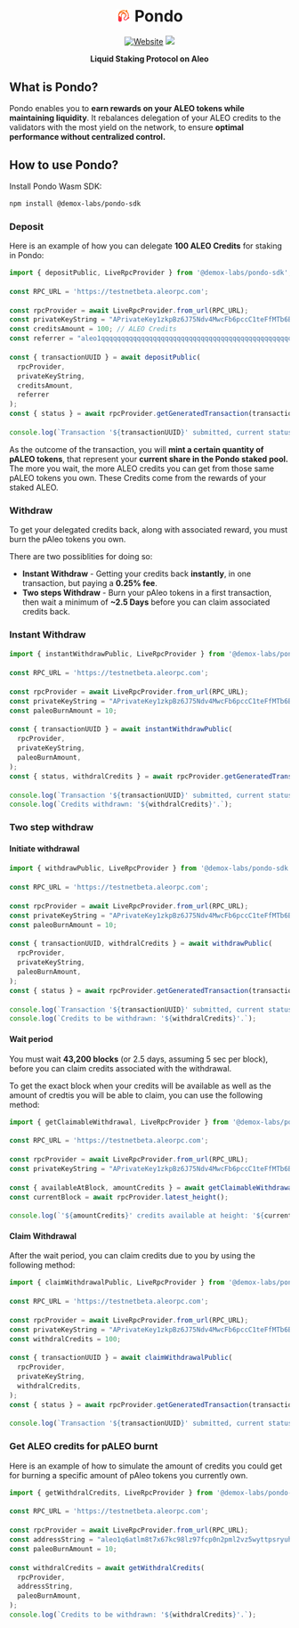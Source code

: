 <h1 align="center">
        <img alt="pondo" src="./media/pondo-logo.png" height="25" style="display: inline-block;  vertical-align: middle;">
        <span style="display: inline-block;  vertical-align: middle;">Pondo</span>
</h1>

<p align="center">
    <a href="https://docs.leo.app/"> <img alt="Website" src="https://img.shields.io/badge/docs-online-blue"></a>
    <a href="https://status.leo.app/"><img src="https://img.shields.io/badge/status-ℹ-green"/></a>
</p>

<p align="center">
    <b>Liquid Staking Protocol on Aleo</b>
</p>

## What is Pondo?

Pondo enables you to **earn rewards on your ALEO tokens while maintaining liquidity**. It rebalances delegation of your ALEO credits to the validators with the most yield on the network, to ensure **optimal performance without centralized control.**

## How to use Pondo?

Install Pondo Wasm SDK:

```bash
npm install @demox-labs/pondo-sdk
```

### Deposit

Here is an example of how you can delegate **100 ALEO Credits** for staking in Pondo:

```js
import { depositPublic, LiveRpcProvider } from '@demox-labs/pondo-sdk';

const RPC_URL = 'https://testnetbeta.aleorpc.com';

const rpcProvider = await LiveRpcProvider.from_url(RPC_URL);
const privateKeyString = "APrivateKey1zkpBz6J75Ndv4MwcFb6pccC1teFfMTb6BNNMwLkssp1xcH7";
const creditsAmount = 100; // ALEO Credits
const referrer = "aleo1qqqqqqqqqqqqqqqqqqqqqqqqqqqqqqqqqqqqqqqqqqqqqqqqqqqq3ljyzc";

const { transactionUUID } = await depositPublic(
  rpcProvider,
  privateKeyString,
  creditsAmount,
  referrer
);
const { status } = await rpcProvider.getGeneratedTransaction(transactionUUID);

console.log(`Transaction '${transactionUUID}' submitted, current status: '${status}'.`);
```

As the outcome of the transaction, you will **mint a certain quantity of pALEO tokens**, that represent your **current share in the Pondo staked pool.** The more you wait, the more ALEO credits you can get from those same pALEO tokens you own. These Credits come from the rewards of your staked ALEO.

### Withdraw

To get your delegated credits back, along with associated reward, you must burn the pAleo tokens you own.

There are two possiblities for doing so:

- **Instant Withdraw** - Getting your credits back **instantly**, in one transaction, but paying a **0.25% fee**.
- **Two steps Withdraw** - Burn your pAleo tokens in a first transaction, then wait a minimum of **~2.5 Days** before you can claim associated credits back.

### Instant Withdraw

```js
import { instantWithdrawPublic, LiveRpcProvider } from '@demox-labs/pondo-sdk';

const RPC_URL = 'https://testnetbeta.aleorpc.com';

const rpcProvider = await LiveRpcProvider.from_url(RPC_URL);
const privateKeyString = "APrivateKey1zkpBz6J75Ndv4MwcFb6pccC1teFfMTb6BNNMwLkssp1xcH7";
const paleoBurnAmount = 10;

const { transactionUUID } = await instantWithdrawPublic(
  rpcProvider,
  privateKeyString,
  paleoBurnAmount,
);
const { status, withdralCredits } = await rpcProvider.getGeneratedTransaction(transactionUUID);

console.log(`Transaction '${transactionUUID}' submitted, current status: '${status}'.`);
console.log(`Credits withdrawn: '${withdralCredits}'.`);
```

### Two step withdraw

#### Initiate withdrawal

```js
import { withdrawPublic, LiveRpcProvider } from '@demox-labs/pondo-sdk';

const RPC_URL = 'https://testnetbeta.aleorpc.com';

const rpcProvider = await LiveRpcProvider.from_url(RPC_URL);
const privateKeyString = "APrivateKey1zkpBz6J75Ndv4MwcFb6pccC1teFfMTb6BNNMwLkssp1xcH7";
const paleoBurnAmount = 10;

const { transactionUUID, withdralCredits } = await withdrawPublic(
  rpcProvider,
  privateKeyString,
  paleoBurnAmount,
);
const { status } = await rpcProvider.getGeneratedTransaction(transactionUUID);

console.log(`Transaction '${transactionUUID}' submitted, current status: '${status}'.`);
console.log(`Credits to be withdrawn: '${withdralCredits}'.`);
```

#### Wait period

You must wait **43,200 blocks** (or 2.5 days, assuming 5 sec per block), before you can claim credits associated with the withdrawal.

To get the exact block when your credits will be available as well as the amount of credtis you will be able to claim, you can use the following method:

```js
import { getClaimableWithdrawal, LiveRpcProvider } from '@demox-labs/pondo-sdk';

const RPC_URL = 'https://testnetbeta.aleorpc.com';

const rpcProvider = await LiveRpcProvider.from_url(RPC_URL);
const privateKeyString = "APrivateKey1zkpBz6J75Ndv4MwcFb6pccC1teFfMTb6BNNMwLkssp1xcH7";

const { availableAtBlock, amountCredits } = await getClaimableWithdrawal();
const currentBlock = await rpcProvider.latest_height();

console.log(`'${amountCredits}' credits available at height: '${currentBlock}'. Current block height: '${currentBlock}'.`);
```

#### Claim Withdrawal

After the wait period, you can claim credits due to you by using the following method:

```js
import { claimWithdrawalPublic, LiveRpcProvider } from '@demox-labs/pondo-sdk';

const RPC_URL = 'https://testnetbeta.aleorpc.com';

const rpcProvider = await LiveRpcProvider.from_url(RPC_URL);
const privateKeyString = "APrivateKey1zkpBz6J75Ndv4MwcFb6pccC1teFfMTb6BNNMwLkssp1xcH7";
const withdralCredits = 100;

const { transactionUUID } = await claimWithdrawalPublic(
  rpcProvider,
  privateKeyString,
  withdralCredits,
);
const { status } = await rpcProvider.getGeneratedTransaction(transactionUUID);

console.log(`Transaction '${transactionUUID}' submitted, current status: '${status}'.`);
```

### Get ALEO credits for pALEO burnt

Here is an example of how to simulate the amount of credits you could get for burning a specific amount of pAleo tokens you currently own.

```js
import { getWithdralCredits, LiveRpcProvider } from '@demox-labs/pondo-sdk';

const RPC_URL = 'https://testnetbeta.aleorpc.com';

const rpcProvider = await LiveRpcProvider.from_url(RPC_URL);
const addressString = "aleo1q6atlm8t7x67kc98lz97fcp0n2pml2vz5wyttpsryuh32u4wwg9qvfzyt4";
const paleoBurnAmount = 10;

const withdralCredits = await getWithdralCredits(
  rpcProvider,
  addressString,
  paleoBurnAmount,
);
console.log(`Credits to be withdrawn: '${withdralCredits}'.`);
```
